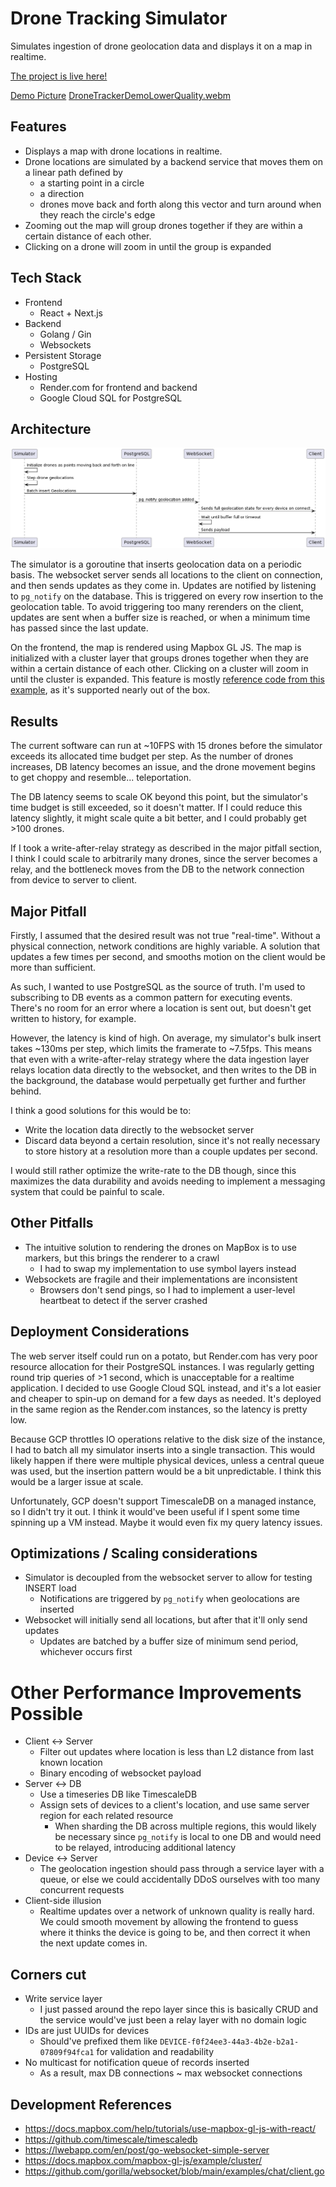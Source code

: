 # Drone Tracking Simulator

Simulates ingestion of drone geolocation data and displays it on a map in realtime.

[The project is live here!](https://map-project-r2zv.onrender.com)

[Demo Picture](demoStill.png)
[DroneTrackerDemoLowerQuality.webm](https://github.com/NinjaPerson24119/Drone-Tracking-Simulator/assets/32471098/4dcbf8f5-872c-48ad-a15b-a165e72a8141)

## Features
- Displays a map with drone locations in realtime.
- Drone locations are simulated by a backend service that moves them on a linear path defined by
  - a starting point in a circle
  - a direction
  - drones move back and forth along this vector and turn around when they reach the circle's edge
- Zooming out the map will group drones together if they are within a certain distance of each other.
- Clicking on a drone will zoom in until the group is expanded

## Tech Stack
- Frontend
  - React + Next.js
- Backend
  - Golang / Gin
  - Websockets
- Persistent Storage
  - PostgreSQL
- Hosting
  - Render.com for frontend and backend
  - Google Cloud SQL for PostgreSQL

## Architecture

![Sequence Diagram](sequenceDiagram.png)

The simulator is a goroutine that inserts geolocation data on a periodic basis. The websocket server sends all locations to the client on connection, and then sends updates as they come in. Updates are notified by listening to `pg_notify` on the database. This is triggered on every row insertion to the geolocation table. To avoid triggering too many rerenders on the client, updates are sent when a buffer size is reached, or when a minimum time has passed since the last update.

On the frontend, the map is rendered using Mapbox GL JS. The map is initialized with a cluster layer that groups drones together when they are within a certain distance of each other. Clicking on a cluster will zoom in until the cluster is expanded. This feature is mostly [reference code from this example](https://docs.mapbox.com/mapbox-gl-js/example/cluster/), as it's supported nearly out of the box.

## Results

The current software can run at ~10FPS with 15 drones before the simulator exceeds its allocated time budget per step.
As the number of drones increases, DB latency becomes an issue, and the drone movement begins to get choppy and resemble... teleportation.

The DB latency seems to scale OK beyond this point, but the simulator's time budget is still exceeded, so it doesn't matter.
If I could reduce this latency slightly, it might scale quite a bit better, and I could probably get >100 drones.

If I took a write-after-relay strategy as described in the major pitfall section, I think I could scale to arbitrarily many drones, since the server becomes a relay, and the bottleneck moves from the DB to the network connection from device to server to client.

## Major Pitfall

Firstly, I assumed that the desired result was not true "real-time". Without a physical connection, network conditions are highly variable.
A solution that updates a few times per second, and smooths motion on the client would be more than sufficient.

As such, I wanted to use PostgreSQL as the source of truth. I'm used to subscribing to DB events as a common pattern for executing events.
There's no room for an error where a location is sent out, but doesn't get written to history, for example.

However, the latency is kind of high. On average, my simulator's bulk insert takes ~130ms per step, which limits the framerate to ~7.5fps.
This means that even with a write-after-relay strategy where the data ingestion layer relays location data directly to the websocket, and then writes to the DB in the background, the database would perpetually get further and further behind.

I think a good solutions for this would be to:
- Write the location data directly to the websocket server
- Discard data beyond a certain resolution, since it's not really necessary to store history at a resolution more than a couple updates per second.

I would still rather optimize the write-rate to the DB though, since this maximizes the data durability and avoids needing to implement a messaging system that could be painful to scale.

## Other Pitfalls

- The intuitive solution to rendering the drones on MapBox is to use markers, but this brings the renderer to a crawl
  - I had to swap my implementation to use symbol layers instead 
- Websockets are fragile and their implementations are inconsistent
  - Browsers don't send pings, so I had to implement a user-level heartbeat to detect if the server crashed

## Deployment Considerations

The web server itself could run on a potato, but Render.com has very poor resource allocation for their PostgreSQL instances.
I was regularly getting round trip queries of >1 second, which is unacceptable for a realtime application.
I decided to use Google Cloud SQL instead, and it's a lot easier and cheaper to spin-up on demand for a few days as needed.
It's deployed in the same region as the Render.com instances, so the latency is pretty low.

Because GCP throttles IO operations relative to the disk size of the instance, I had to batch all my simulator inserts into a single transaction.
This would likely happen if there were multiple physical devices, unless a central queue was used, but the insertion pattern would be a bit unpredictable. I think this would be a larger issue at scale.

Unfortunately, GCP doesn't support TimescaleDB on a managed instance, so I didn't try it out. I think it would've been useful if I spent some time spinning up a VM instead. Maybe it would even fix my query latency issues.

## Optimizations / Scaling considerations
- Simulator is decoupled from the websocket server to allow for testing INSERT load
  - Notifications are triggered by `pg_notify` when geolocations are inserted
- Websocket will initially send all locations, but after that it'll only send updates
  - Updates are batched by a buffer size of minimum send period, whichever occurs first

# Other Performance Improvements Possible
- Client <-> Server
  - Filter out updates where location is less than L2 distance from last known location
  - Binary encoding of websocket payload
- Server <-> DB
  - Use a timeseries DB like TimescaleDB
  - Assign sets of devices to a client's location, and use same server region for each related resource
    - When sharding the DB across multiple regions, this would likely be necessary since `pg_notify` is local to one DB and would need to be relayed, introducing additional latency
- Device <-> Server
  - The geolocation ingestion should pass through a service layer with a queue, or else we could accidentally DDoS ourselves with too many concurrent requests
- Client-side illusion
  - Realtime updates over a network of unknown quality is really hard. We could smooth movement by allowing the frontend to guess where it thinks the device is going to be, and then correct it when the next update comes in.

## Corners cut
- Write service layer
  - I just passed around the repo layer since this is basically CRUD and the service would've just been a relay layer with no domain logic
- IDs are just UUIDs for devices
  - Should've prefixed them like `DEVICE-f0f24ee3-44a3-4b2e-b2a1-07809f94fca1` for validation and readability
- No multicast for notification queue of records inserted
  - As a result, max DB connections ~ max websocket connections

## Development References
- https://docs.mapbox.com/help/tutorials/use-mapbox-gl-js-with-react/
- https://github.com/timescale/timescaledb
- https://lwebapp.com/en/post/go-websocket-simple-server
- https://docs.mapbox.com/mapbox-gl-js/example/cluster/
- https://github.com/gorilla/websocket/blob/main/examples/chat/client.go
